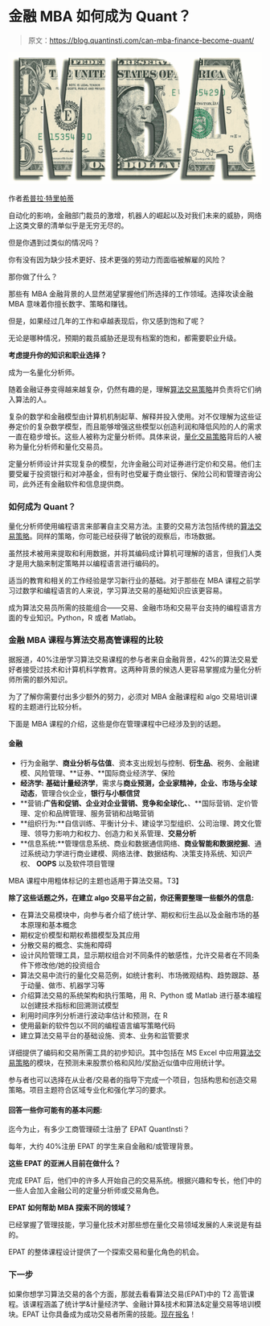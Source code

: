 # 金融 MBA 如何成为 Quant？

> 原文：<https://blog.quantinsti.com/can-mba-finance-become-quant/>

![How Can An MBA In Finance Become A Quant](img/f1b8e9f9b2ecb96f518df8625a22d673.png)

作者[希普拉·特里帕蒂](https://www.linkedin.com/in/shipra-tripathi-5bb84520/)

自动化的影响，金融部门裁员的激增，机器人的崛起以及对我们未来的威胁，网络上这类文章的清单似乎是无穷无尽的。

但是你遇到过类似的情况吗？

你有没有因为缺少技术更好、技术更强的劳动力而面临被解雇的风险？

那你做了什么？

那些有 MBA 金融背景的人显然渴望掌握他们所选择的工作领域。选择攻读金融 MBA 意味着你擅长数字、策略和赚钱。

但是，如果经过几年的工作和卓越表现后，你又感到饱和了呢？

无论是哪种情况，预期的裁员威胁还是现有档案的饱和，都需要职业升级。

**考虑提升你的知识和职业选择？**

成为一名量化分析师。

随着金融证券变得越来越复杂，仍然有趣的是，理解[算法交易策略](/algorithmic-trading-strategies/)并负责将它们纳入算法的人。

复杂的数学和金融模型由计算机机制起草、解释并投入使用。对不仅理解为这些证券定价的复杂数学模型，而且能够增强这些模型以创造利润和降低风险的人的需求一直在稳步增长。这些人被称为定量分析师。具体来说，[量化交易策略](https://quantra.quantinsti.com/course/quantitative-trading-strategies-models)背后的人被称为量化分析师和量化交易员。

定量分析师设计并实现复杂的模型，允许金融公司对证券进行定价和交易。他们主要受雇于投资银行和对冲基金，但有时也受雇于商业银行、保险公司和管理咨询公司，此外还有金融软件和信息提供商。

### **如何成为 Quant？**

量化分析师使用编程语言来部署自主交易方法。主要的交易方法包括传统的[算法交易策略](/algorithmic-trading-strategies/)。同样的策略，你可能已经获得了敏锐的观察后，市场数据。

虽然技术被用来提取和利用数据，并将其编码成计算机可理解的语言，但我们人类才是用大脑来制定策略并以编程语言进行编码的。

适当的教育和相关的工作经验是学习新行业的基础。对于那些在 MBA 课程之前学习过数学和编程语言的人来说，学习算法交易的基础知识应该更容易。

成为算法交易员所需的技能组合——交易、金融市场和交易平台支持的编程语言方面的专业知识。Python，R 或者 Matlab。

### **金融 MBA 课程与算法交易高管课程的比较**

据报道，40%注册学习算法交易课程的参与者来自金融背景，42%的算法交易爱好者接受过技术和计算机科学教育。这两种背景的候选人更容易掌握成为量化分析师所需的额外知识。

为了了解你需要付出多少额外的努力，必须对 MBA 金融课程和 algo 交易培训课程的主题进行比较分析。

下面是 MBA 课程的介绍，这些是你在管理课程中已经涉及到的话题。

#### **金融**

*   行为金融学、**商业分析与估值**、资本支出规划与控制、**衍生品**、税务、金融建模、风险管理、**证券、**国际商业经济学、保险
*   **经济学:** **基础计量经济学**，需求与**商业预测，**企业家精神**，企业、市场与全球动态**，管理合伙企业，**银行与小额信贷**
*   **营销:**广告和促销、企业对企业营销、竞争和全球化、**、**国际营销、定价管理、定价和品牌管理、服务营销和战略营销
*   **组织行为:**自信训练、平衡计分卡、建设学习型组织、公司治理、跨文化管理、领导力影响力和权力、创造力和关系管理、**交易分析**
*   **信息系统:**管理信息系统、商业和数据通信网络、**商业智能和数据挖掘**、通过系统动力学进行商业建模、网络法律、数据结构、决策支持系统、知识产权、 **OOPS** 以及软件项目管理

MBA 课程中用粗体标记的主题也适用于算法交易。T3】

**除了这些话题之外，在建立 algo 交易平台之前，你还需要整理一些额外的信息:**

*   在算法交易模块中，向参与者介绍了统计学、期权和衍生品以及金融市场的基本原理和基本概念
*   期权定价模型和期权希腊模型及其应用
*   分散交易的概念、实施和障碍
*   设计风险管理工具，显示期权组合对不同条件的敏感性，允许交易者在不同条件下修改他/她的投资组合
*   算法交易中流行的量化交易范例，如统计套利、市场微观结构、趋势跟踪、基于动量、做市、机器学习等
*   介绍算法交易的系统架构和执行策略，用 R、Python 或 Matlab 进行基本编程以创建技术指标和回溯测试模型
*   利用时间序列分析进行波动率估计和预测，在 R
*   使用最新的软件包以不同的编程语言编写策略代码
*   建立算法交易平台的基础设施、资本、业务和监管要求

详细提供了编码和交易所需工具的初步知识。其中包括在 MS Excel 中应用[算法交易策略](/algorithmic-trading-strategies/)的模块，在预测未来股票价格和风险/奖励近似值中应用统计学。

参与者也可以选择在从业者/交易者的指导下完成一个项目，包括构思和创造交易策略。项目主题符合区域专业化和强化学习的要求。

#### **回答一些你可能有的基本问题:**

迄今为止，有多少工商管理硕士注册了 EPAT QuantInsti？

每年，大约 40%注册 EPAT 的学生来自金融和/或管理背景。

**这些 EPAT 的亚洲人目前在做什么？**

完成 EPAT 后，他们中的许多人开始自己的交易系统。根据兴趣和专长，他们中的一些人会加入金融公司的定量分析师或交易角色。

**EPAT 如何帮助 MBA 探索不同的领域？**

已经掌握了管理技能，学习量化技术对那些想在量化交易领域发展的人来说是有益的。

EPAT 的整体课程设计提供了一个探索交易和量化角色的机会。

### **下一步**

如果你想学习算法交易的各个方面，那就去看看算法交易(EPAT)中的 T2 高管课程。该课程涵盖了统计学&计量经济学、金融计算&技术和算法&定量交易等培训模块。EPAT 让你具备成为成功交易者所需的技能。[现在报名](https://www.quantinsti.com/epat/)！